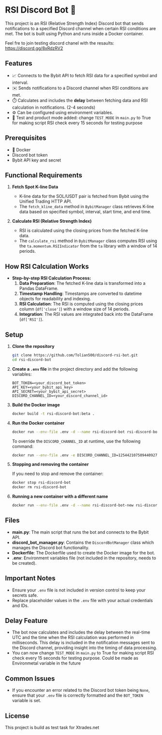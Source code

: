 # RSI Discord Bot 🤖

This project is an RSI (Relative Strength Index) Discord bot that sends notifications to a specified Discord channel when certain RSI conditions are met. The bot is built using Python and runs inside a Docker container.

Feel fre to join testing discord chanel with the resaults: https://discord.gg/8xRdzRV2

## Features

- 📈 Connects to the Bybit API to fetch RSI data for a specified symbol and interval.
- ✉️ Sends notifications to a Discord channel when RSI conditions are met.
- ⏱️ Calculates and includes the **delay** between fetching data and RSI calculation in notifications. (2-4 seconds)
- ⚙️ Can be configured using environment variables.
- 🐞 Test and product mode added: change `TEST_MODE` in `main.py` to True for making script  RSI check every 15 seconds for testing purpose

## Prerequisites

- 🐳 Docker
- Discord bot token
- Bybit API key and secret

## Functional Requirements

1. **Fetch Spot K-line Data**
   - K-line data for the SOL/USDT pair is fetched from Bybit using the Unified Trading HTTP API.
   - The `fetch_kline_data` method in `BybitManager` class retrieves K-line data based on specified symbol, interval, start time, and end time.

2. **Calculate RSI (Relative Strength Index)**
   - RSI is calculated using the closing prices from the fetched K-line data.
   - The `calculate_rsi` method in `BybitManager` class computes RSI using the `ta.momentum.RSIIndicator` from the `ta` library with a window of 14 periods.

## How RSI Calculation Works

- **Step-by-step RSI Calculation Process:**
  1. **Data Preparation**: The fetched K-line data is transformed into a Pandas DataFrame.
  2. **Timestamp Handling**: Timestamps are converted to datetime objects for readability and indexing.
  3. **RSI Calculation**: The RSI is computed using the closing prices column (`df['close']`) with a window size of 14 periods.
  4. **Integration**: The RSI values are integrated back into the DataFrame (`df['RSI']`).

## Setup

1. **Clone the repository**

    ```bash
    git clone https://github.com/Tolian500/discord-rsi-bot.git
    cd rsi-discord-bot
    ```

2. **Create a `.env` file** in the project directory and add the following variables:

    ```env
    BOT_TOKEN=<your_discord_bot_token>
    API_KEY=<your_bybit_api_key>
    API_SECRET=<your_bybit_api_secret>
    DISCORD_CHANNEL_ID=<your_discord_channel_id>
    ```

3. **Build the Docker image**

    ```bash
    docker build -t rsi-discord-bot:beta .
    ```

4. **Run the Docker container**

    ```bash
    docker run --env-file .env -d --name rsi-discord-bot rsi-discord-bot:beta
    ```

    To override the `DISCORD_CHANNEL_ID` at runtime, use the following command:

    ```bash
    docker run --env-file .env -e DISCORD_CHANNEL_ID=1254421075094409270 -d --name rsi-discord-bot-new rsi-discord-bot:beta
    ```

5. **Stopping and removing the container**

    If you need to stop and remove the container:

    ```bash
    docker stop rsi-discord-bot
    docker rm rsi-discord-bot
    ```

6. **Running a new container with a different name**

    ```bash
    docker run --env-file .env -d --name rsi-discord-bot-new rsi-discord-bot:beta
    ```

## Files

- **main.py**: The main script that runs the bot and connects to the Bybit API.
- **discord_bot_manager.py**: Contains the `DiscordBotManager` class which manages the Discord bot functionality.
- **Dockerfile**: The Dockerfile used to create the Docker image for the bot.
- **.env**: Environment variables file (not included in the repository, needs to be created).

## Important Notes

- Ensure your `.env` file is not included in version control to keep your secrets safe.
- Replace placeholder values in the `.env` file with your actual credentials and IDs.

## Delay Feature

- The bot now calculates and includes the delay between the real-time UTC and the time when the RSI calculation was performed in milliseconds. This delay is included in the notification messages sent to the Discord channel, providing insight into the timing of data processing.
- You can now change `TEST_MODE` in `main.py` to True for making script  RSI check every 15 seconds for testing purpose. Could be made as Environmetal variable in the future

## Common Issues

- If you encounter an error related to the Discord bot token being `None`, ensure that your `.env` file is correctly formatted and the `BOT_TOKEN` variable is set.

## License

This project is build as test task for Xtrades.net

